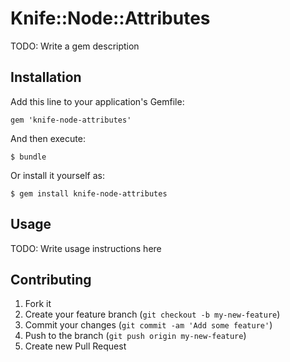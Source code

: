# Knife::Node::Attributes

TODO: Write a gem description

## Installation

Add this line to your application's Gemfile:

    gem 'knife-node-attributes'

And then execute:

    $ bundle

Or install it yourself as:

    $ gem install knife-node-attributes

## Usage

TODO: Write usage instructions here

## Contributing

1. Fork it
2. Create your feature branch (`git checkout -b my-new-feature`)
3. Commit your changes (`git commit -am 'Add some feature'`)
4. Push to the branch (`git push origin my-new-feature`)
5. Create new Pull Request
